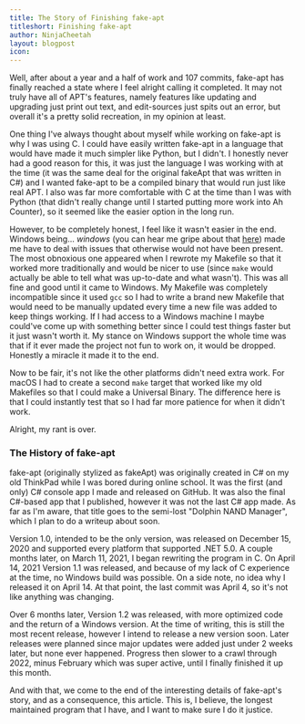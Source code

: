 ```yaml
---
title: The Story of Finishing fake-apt
titleshort: Finishing fake-apt
author: NinjaCheetah
layout: blogpost
icon:
---
```


Well, after about a year and a half of work and 107 commits, fake-apt has finally reached a state where I feel alright calling it completed. It may not truly have all of APT's features, namely features like updating and upgrading just print out text, and edit-sources just spits out an error, but overall it's a pretty solid recreation, in my opinion at least.

One thing I've always thought about myself while working on fake-apt is why I was using C. I could have easily written fake-apt in a language that would have made it much simpler like Python, but I didn't. I honestly never had a good reason for this, it was just the language I was working with at the time (it was the same deal for the original fakeApt that was written in C#) and I wanted fake-apt to be a compiled binary that would run just like real APT. I also was far more comfortable with C at the time than I was with Python (that didn't really change until I started putting more work into Ah Counter), so it seemed like the easier option in the long run.

However, to be completely honest, I feel like it wasn't easier in the end. Windows being... _windows_ (you can hear me gripe about that [here](https://ncxprogramming.com/2021/08/16/c-on-windows.html)) made me have to deal with issues that otherwise would not have been present. The most obnoxious one appeared when I rewrote my Makefile so that it worked more traditionally and would be nicer to use (since `make` would actually be able to tell what was up-to-date and what wasn't). This was all fine and good until it came to Windows. My Makefile was completely incompatible since it used `gcc` so I had to write a brand new Makefile that would need to be manually updated every time a new file was added to keep things working. If I had access to a Windows machine I maybe could've come up with something better since I could test things faster but it just wasn't worth it. My stance on Windows support the whole time was that if it ever made the project not fun to work on, it would be dropped. Honestly a miracle it made it to the end.

Now to be fair, it's not like the other platforms didn't need extra work. For macOS I had to create a second `make` target that worked like my old Makefiles so that I could make a Universal Binary. The difference here is that I could instantly test that so I had far more patience for when it didn't work.

Alright, my rant is over.

### The History of fake-apt

fake-apt (originally stylized as fakeApt) was originally created in C# on my old ThinkPad while I was bored during online school. It was the first (and only) C# console app I made and released on GitHub. It was also the final C#-based app that I published, however it was not the last C# app made. As far as I'm aware, that title goes to the semi-lost "Dolphin NAND Manager", which I plan to do a writeup about soon.

Version 1.0, intended to be the only version, was released on December 15, 2020 and supported every platform that supported .NET 5.0. A couple months later, on March 11, 2021, I began rewriting the program in C. On April 14, 2021 Version 1.1 was released, and because of my lack of C experience at the time, no Windows build was possible. On a side note, no idea why I released it on April 14. At that point, the last commit was April 4, so it's not like anything was changing.

Over 6 months later, Version 1.2 was released, with more optimized code and the return of a Windows version. At the time of writing, this is still the most recent release, however I intend to release a new version soon. Later releases were planned since major updates were added just under 2 weeks later, but none ever happened. Progress then slower to a crawl through 2022, minus February which was super active, until I finally finished it up this month.

And with that, we come to the end of the interesting details of fake-apt's story, and as a consequence, this article. This is, I believe, the longest maintained program that I have, and I want to make sure I do it justice.